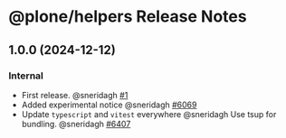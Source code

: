 # @plone/helpers Release Notes

<!-- Do *NOT* add new change log entries to this file.
     You should create a file in the news directory instead.
     For helpful instructions, please see:
     https://6.docs.plone.org/contributing/index.html#contributing-change-log-label
-->

<!-- towncrier release notes start -->

## 1.0.0 (2024-12-12)

### Internal

- First release. @sneridagh [#1](https://github.com/plone/volto/issues/1)
- Added experimental notice @sneridagh [#6069](https://github.com/plone/volto/issues/6069)
- Update `typescript` and `vitest` everywhere @sneridagh
  Use tsup for bundling. @sneridagh [#6407](https://github.com/plone/volto/issues/6407)
